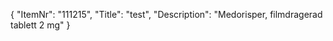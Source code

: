 {
  "ItemNr": "111215",
  "Title": "test",
  "Description": "Medorisper, filmdragerad tablett 2 mg"
}